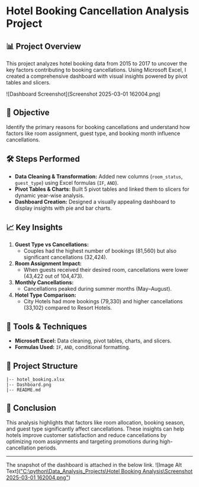 # Hotel Booking Cancellation Analysis Project

## 📊 Project Overview
This project analyzes hotel booking data from 2015 to 2017 to uncover the key factors contributing to booking cancellations. Using Microsoft Excel, I created a comprehensive dashboard with visual insights powered by pivot tables and slicers.

![Dashboard Screenshot](Screenshot 2025-03-01 162004.png)

## 🧠 Objective
Identify the primary reasons for booking cancellations and understand how factors like room assignment, guest type, and booking month influence cancellations.

## 🛠️ Steps Performed
- **Data Cleaning & Transformation:** Added new columns (`room_status`, `guest_type`) using Excel formulas (`IF`, `AND`).
- **Pivot Tables & Charts:** Built 5 pivot tables and linked them to slicers for dynamic year-wise analysis.
- **Dashboard Creation:** Designed a visually appealing dashboard to display insights with pie and bar charts.

## 📈 Key Insights
1. **Guest Type vs Cancellations:**
   - Couples had the highest number of bookings (81,560) but also significant cancellations (32,424).
2. **Room Assignment Impact:**
   - When guests received their desired room, cancellations were lower (43,422 out of 104,473).
3. **Monthly Cancellations:**
   - Cancellations peaked during summer months (May–August).
4. **Hotel Type Comparison:**
   - City Hotels had more bookings (79,330) and higher cancellations (33,102) compared to Resort Hotels.

## 🚀 Tools & Techniques
- **Microsoft Excel:** Data cleaning, pivot tables, charts, and slicers.
- **Formulas Used:** `IF`, `AND`, conditional formatting.

## 📂 Project Structure
```
|-- hotel_booking.xlsx
|-- Dashboard.png
|-- README.md
```

## 🏁 Conclusion
This analysis highlights that factors like room allocation, booking season, and guest type significantly affect cancellations. These insights can help hotels improve customer satisfaction and reduce cancellations by optimizing room assignments and targeting promotions during high-cancellation periods.

---

The snapshot of the dashboard is attached in the below link.
![Image Alt Text](["C:\python\Data_Analysis_Projects\Hotel Booking Analysis\Screenshot 2025-03-01 162004.png"](https://github.com/ghogaresachin/Data-Analysis-Projects/blob/master/Hotel%20Booking%20Analysis/Screenshot%202025-03-01%20162004.png))


